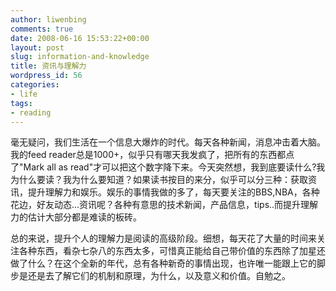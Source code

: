```yaml
---
author: liwenbing
comments: true
date: 2008-06-16 15:53:22+00:00
layout: post
slug: information-and-knowledge
title: 资讯与理解力
wordpress_id: 56
categories:
- life
tags:
- reading
---
```


毫无疑问，我们生活在一个信息大爆炸的时代。每天各种新闻，消息冲击着大脑。我的feed reader总是1000+，似乎只有哪天我发疯了，把所有的东西都点了"Mark all as read"才可以把这个数字降下来。今天突然想，我到底要读什么?我为什么要读？我为什么要知道？如果读书按目的来分，似乎可以分三种：获取资讯，提升理解力和娱乐。娱乐的事情我做的多了，每天要关注的BBS,NBA，各种花边，好友动态...资讯呢？各种有意思的技术新闻，产品信息，tips..而提升理解力的估计大部分都是难读的板砖。

总的来说，提升个人的理解力是阅读的高级阶段。细想，每天花了大量的时间来关注各种东西，看杂七杂八的东西太多，可惜真正能给自己带价值的东西除了加星还做了什么？在这个全新的年代，总有各种新奇的事情出现，也许唯一能跟上它的脚步是还是去了解它们的机制和原理，为什么，以及意义和价值。自勉之。
